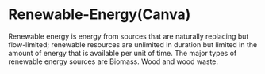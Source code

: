 # **Renewable-Energy(Canva)**
Renewable energy is energy from sources that are naturally replacing but flow-limited; renewable resources are unlimited in duration but limited in the amount of energy that is available per unit of time. The major types of renewable energy sources are Biomass. Wood and wood waste.
